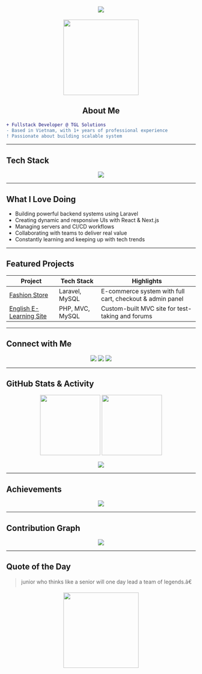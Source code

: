 <!-- GitHub Profile README for Que Nhon Chau -->

<h1 align="center">
  <img src="https://readme-typing-svg.demolab.com?font=Fira+Code&size=25&pause=1000&center=true&vCenter=true&width=435&lines=Hi,+I'm+Que+Nhon+Chau;Fullstack+Developer+%40+TGL+Solutions;Crafting+modern+web+experiences..." />
</h1>

<p align="center">
  <img src="https://media.giphy.com/media/SWoSkN6DxTszqIKEqv/giphy.gif" width="200"/>
</p>

<h2 align="center">About Me</h2>

```diff
+ Fullstack Developer @ TGL Solutions
- Based in Vietnam, with 1+ years of professional experience
! Passionate about building scalable system
```

---

## Tech Stack

<p align="center">
  <img src="https://skillicons.dev/icons?i=php,laravel,cs,dotnet,react,nextjs,mysql,postgres,supabase,docker,nginx,ubuntu,ts,js,git,github,vscode&perline=8" />
</p>

---

## What I Love Doing

- Building powerful backend systems using Laravel  
- Creating dynamic and responsive UIs with React & Next.js  
- Managing servers and CI/CD workflows  
- Collaborating with teams to deliver real value  
- Constantly learning and keeping up with tech trends  

---

## Featured Projects

| Project | Tech Stack | Highlights |
|--------|------------|------------|
| [Fashion Store](https://github.com/ChauCongTu/laravel-fashion-store.git) | Laravel, MySQL | E-commerce system with full cart, checkout & admin panel |
| [English E-Learning Site](https://github.com/ChauCongTu/php-mvc-e-learning.git) | PHP, MVC, MySQL | Custom-built MVC site for test-taking and forums |

---

## Connect with Me

<p align="center">
  <a href="https://www.linkedin.com/in/quenhonchau"><img src="https://img.shields.io/badge/-LinkedIn-0A66C2?style=for-the-badge&logo=linkedin&logoColor=white" /></a>
  <a href="mailto:youremail@example.com"><img src="https://img.shields.io/badge/-Gmail-D14836?style=for-the-badge&logo=gmail&logoColor=white" /></a>
  <a href="https://github.com/ChauCongTu"><img src="https://img.shields.io/badge/-GitHub-181717?style=for-the-badge&logo=github&logoColor=white" /></a>
</p>

---

## GitHub Stats & Activity

<p align="center">
  <img src="https://github-readme-stats.vercel.app/api?username=ChauCongTu&show_icons=true&theme=tokyonight&hide_border=true" height="160"/>
  <img src="https://github-readme-stats.vercel.app/api/top-langs/?username=ChauCongTu&layout=compact&theme=tokyonight&hide_border=true" height="160"/>
</p>

<p align="center">
  <img src="https://github-readme-streak-stats.herokuapp.com?user=ChauCongTu&theme=tokyonight&hide_border=true" />
</p>

---

## Achievements

<p align="center">
  <img src="https://github-profile-trophy.vercel.app/?username=ChauCongTu&theme=onestar&no-bg=true&no-frame=true&row=1&column=7" />
</p>

---

## Contribution Graph

<p align="center">
  <img src="https://github-readme-activity-graph.vercel.app/graph?username=ChauCongTu&theme=github-compact&hide_border=true" />
</p>

---

## Quote of the Day

> junior who thinks like a senior will one day lead a team of legends.â€

<p align="center">
  <img src="https://media.giphy.com/media/f3iwJFOVOwuy7K6FFw/giphy.gif" width="200"/>
</p>
